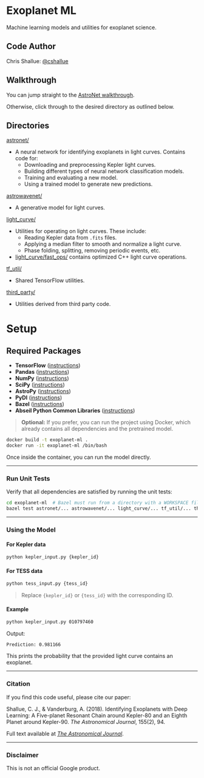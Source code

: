 # Exoplanet ML

Machine learning models and utilities for exoplanet science.

## Code Author

Chris Shallue: [@cshallue](https://github.com/cshallue)

## Walkthrough

You can jump straight to the [AstroNet walkthrough](exoplanet-ml/astronet/README.md#walkthrough).

Otherwise, click through to the desired directory as outlined below.

## Directories

[astronet/](exoplanet-ml/astronet/)

* A neural network for identifying exoplanets in light curves. Contains code for:
  * Downloading and preprocessing Kepler light curves.
  * Building different types of neural network classification models.
  * Training and evaluating a new model.
  * Using a trained model to generate new predictions.

[astrowavenet/](exoplanet-ml/astrowavenet/)

* A generative model for light curves.

[light_curve/](exoplanet-ml/light_curve)

* Utilities for operating on light curves. These include:
  * Reading Kepler data from `.fits` files.
  * Applying a median filter to smooth and normalize a light curve.
  * Phase folding, splitting, removing periodic events, etc.
* [light_curve/fast_ops/](exoplanet-ml/light_curve/fast_ops) contains optimized
C++ light curve operations.

[tf_util/](exoplanet-ml/tf_util)

* Shared TensorFlow utilities.

[third_party/](exoplanet-ml/third_party/)

* Utilities derived from third party code.

# Setup

## Required Packages

* **TensorFlow** ([instructions](https://www.tensorflow.org/install/))
* **Pandas** ([instructions](http://pandas.pydata.org/pandas-docs/stable/install.html))
* **NumPy** ([instructions](https://docs.scipy.org/doc/numpy/user/install.html))
* **SciPy** ([instructions](https://scipy.org/install.html))
* **AstroPy** ([instructions](http://www.astropy.org/))
* **PyDl** ([instructions](https://pypi.python.org/pypi/pydl))
* **Bazel** ([instructions](https://docs.bazel.build/versions/master/install.html))
* **Abseil Python Common Libraries** ([instructions](https://github.com/abseil/abseil-py))

> **Optional:** If you prefer, you can run the project using Docker, which already contains all dependencies and the pretrained model.

~~~bash
docker build -t exoplanet-ml .
docker run -it exoplanet-ml /bin/bash
~~~

Once inside the container, you can run the model directly.

---

### Run Unit Tests

Verify that all dependencies are satisfied by running the unit tests:

~~~bash
cd exoplanet-ml  # Bazel must run from a directory with a WORKSPACE file
bazel test astronet/... astrowavenet/... light_curve/... tf_util/... third_party/...
~~~

---

### Using the Model

#### For Kepler data

~~~bash
python kepler_input.py {kepler_id}
~~~

#### For TESS data

~~~bash
python tess_input.py {tess_id}
~~~

> Replace `{kepler_id}` or `{tess_id}` with the corresponding ID.

#### Example

~~~bash
python kepler_input.py 010797460
~~~

Output:

~~~text
Prediction: 0.981166
~~~

This prints the probability that the provided light curve contains an exoplanet.

---

### Citation

If you find this code useful, please cite our paper:

Shallue, C. J., & Vanderburg, A. (2018). Identifying Exoplanets with Deep Learning: A Five-planet Resonant Chain around Kepler-80 and an Eighth Planet around Kepler-90. *The Astronomical Journal*, 155(2), 94.

Full text available at [*The Astronomical Journal*](http://iopscience.iop.org/article/10.3847/1538-3881/aa9e09/meta).

---

### Disclaimer

This is not an official Google product.
